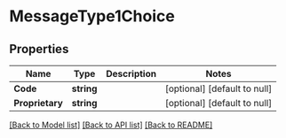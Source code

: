 # MessageType1Choice

## Properties
Name | Type | Description | Notes
------------ | ------------- | ------------- | -------------
**Code** | **string** |  | [optional] [default to null]
**Proprietary** | **string** |  | [optional] [default to null]

[[Back to Model list]](../README.md#documentation-for-models) [[Back to API list]](../README.md#documentation-for-api-endpoints) [[Back to README]](../README.md)

